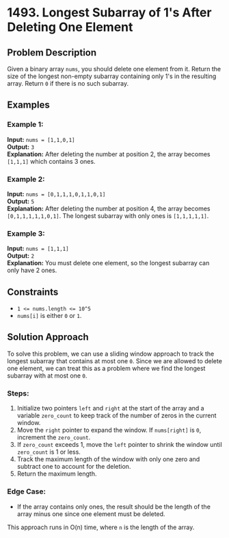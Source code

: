 # 1493. Longest Subarray of 1's After Deleting One Element

## Problem Description

Given a binary array `nums`, you should delete one element from it. Return the size of the longest non-empty subarray containing only 1's in the resulting array. Return `0` if there is no such subarray.

## Examples

### Example 1:

**Input:** `nums = [1,1,0,1]`  
**Output:** `3`  
**Explanation:** After deleting the number at position 2, the array becomes `[1,1,1]` which contains 3 ones.

### Example 2:

**Input:** `nums = [0,1,1,1,0,1,1,0,1]`  
**Output:** `5`  
**Explanation:** After deleting the number at position 4, the array becomes `[0,1,1,1,1,1,0,1]`. The longest subarray with only ones is `[1,1,1,1,1]`.

### Example 3:

**Input:** `nums = [1,1,1]`  
**Output:** `2`  
**Explanation:** You must delete one element, so the longest subarray can only have 2 ones.

## Constraints

- `1 <= nums.length <= 10^5`
- `nums[i]` is either `0` or `1`.

## Solution Approach

To solve this problem, we can use a sliding window approach to track the longest subarray that contains at most one `0`. Since we are allowed to delete one element, we can treat this as a problem where we find the longest subarray with at most one `0`.

### Steps:

1. Initialize two pointers `left` and `right` at the start of the array and a variable `zero_count` to keep track of the number of zeros in the current window.
2. Move the `right` pointer to expand the window. If `nums[right]` is `0`, increment the `zero_count`.
3. If `zero_count` exceeds 1, move the `left` pointer to shrink the window until `zero_count` is 1 or less.
4. Track the maximum length of the window with only one zero and subtract one to account for the deletion.
5. Return the maximum length.

### Edge Case:

- If the array contains only ones, the result should be the length of the array minus one since one element must be deleted.

This approach runs in O(n) time, where `n` is the length of the array.
